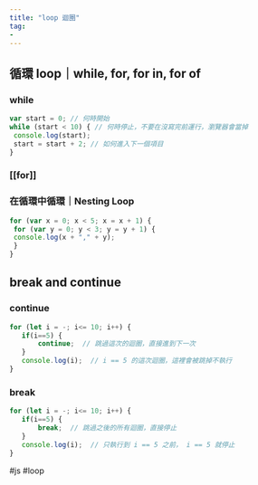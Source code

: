 ```yaml
---
title: "loop 迴圈"
tag: 
- 
---
```

## 循環 loop｜while, for, for in, for of

### while
```js
var start = 0; // 何時開始
while (start < 10) { // 何時停止，不要在沒寫完前運行，瀏覽器會當掉
 console.log(start);
 start = start + 2; // 如何進入下一個項目
}
```
### [[for]]
### 在循環中循環｜Nesting Loop
```js
for (var x = 0; x < 5; x = x + 1) {
 for (var y = 0; y < 3; y = y + 1) {
 console.log(x + "," + y);
 }
}
```
  
  ## break and continue
  ### continue
 ```js
 for (let i = -; i<= 10; i++) {
 	if(i==5) {
		continue;  // 跳過這次的迴圈，直接進到下一次
	}
	console.log(i);  // i == 5 的這次迴圈，這裡會被跳掉不執行
 }
 ```
 
   ### break
 ```js
 for (let i = -; i<= 10; i++) {
 	if(i==5) {
		break;  // 跳過之後的所有迴圈，直接停止
	}
	console.log(i);  // 只執行到 i == 5 之前， i == 5 就停止
 }
 ```
 
 #js #loop